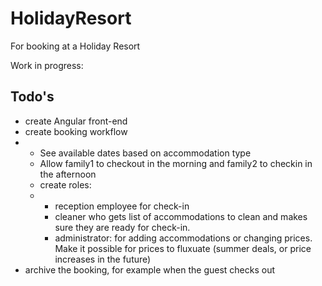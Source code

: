# HolidayResort
For booking at a Holiday Resort

Work in progress:

## Todo's 
- create Angular front-end
- create booking workflow
-  - See available dates based on accommodation type
   - Allow family1 to checkout in the morning and family2 to checkin in the afternoon
   - create roles:
   -  -  reception employee for check-in
      -  cleaner who gets list of accommodations to clean and makes sure they are ready for check-in.
      -  administrator: for adding accommodations or changing prices. Make it possible for prices to fluxuate (summer deals, or price increases in the future)
- archive the booking, for example when the guest checks out
